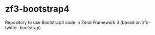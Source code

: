 # zf3-bootstrap4
Repository to use Bootstrap4 code in Zend Framework 3 (based on zfc-twitter-bootstrap)

